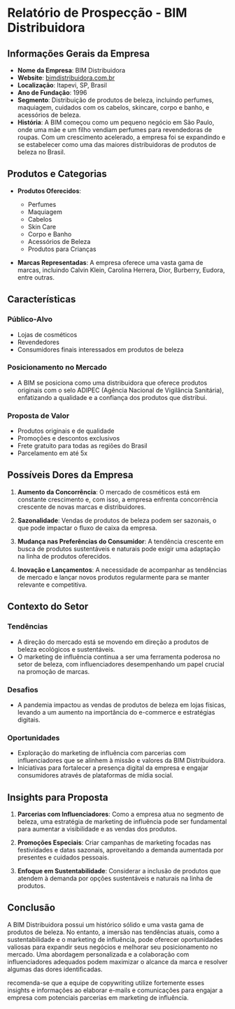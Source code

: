 # Relatório de Prospecção - BIM Distribuidora

## Informações Gerais da Empresa

- **Nome da Empresa**: BIM Distribuidora
- **Website**: [bimdistribuidora.com.br](http://www.bimdistribuidora.com.br)
- **Localização**: Itapevi, SP, Brasil
- **Ano de Fundação**: 1996
- **Segmento**: Distribuição de produtos de beleza, incluindo perfumes, maquiagem, cuidados com os cabelos, skincare, corpo e banho, e acessórios de beleza.
- **História**: A BIM começou como um pequeno negócio em São Paulo, onde uma mãe e um filho vendiam perfumes para revendedoras de roupas. Com um crescimento acelerado, a empresa foi se expandindo e se estabelecer como uma das maiores distribuidoras de produtos de beleza no Brasil.

## Produtos e Categorias

- **Produtos Oferecidos**:
  - Perfumes
  - Maquiagem
  - Cabelos
  - Skin Care
  - Corpo e Banho
  - Acessórios de Beleza
  - Produtos para Crianças

- **Marcas Representadas**: A empresa oferece uma vasta gama de marcas, incluindo Calvin Klein, Carolina Herrera, Dior, Burberry, Eudora, entre outras.

## Características

### Público-Alvo
- Lojas de cosméticos
- Revendedores
- Consumidores finais interessados em produtos de beleza

### Posicionamento no Mercado
- A BIM se posiciona como uma distribuidora que oferece produtos originais com o selo ADIPEC (Agência Nacional de Vigilância Sanitária), enfatizando a qualidade e a confiança dos produtos que distribui.

### Proposta de Valor
- Produtos originais e de qualidade
- Promoções e descontos exclusivos
- Frete gratuito para todas as regiões do Brasil
- Parcelamento em até 5x

## Possíveis Dores da Empresa

1. **Aumento da Concorrência**: O mercado de cosméticos está em constante crescimento e, com isso, a empresa enfrenta concorrência crescente de novas marcas e distribuidores.
  
2. **Sazonalidade**: Vendas de produtos de beleza podem ser sazonais, o que pode impactar o fluxo de caixa da empresa.
  
3. **Mudança nas Preferências do Consumidor**: A tendência crescente em busca de produtos sustentáveis e naturais pode exigir uma adaptação na linha de produtos oferecidos.

4. **Inovação e Lançamentos**: A necessidade de acompanhar as tendências de mercado e lançar novos produtos regularmente para se manter relevante e competitiva.

## Contexto do Setor

### Tendências
- A direção do mercado está se movendo em direção a produtos de beleza ecológicos e sustentáveis.
- O marketing de influência continua a ser uma ferramenta poderosa no setor de beleza, com influenciadores desempenhando um papel crucial na promoção de marcas.

### Desafios
- A pandemia impactou as vendas de produtos de beleza em lojas físicas, levando a um aumento na importância do e-commerce e estratégias digitais.

### Oportunidades
- Exploração do marketing de influência com parcerias com influenciadores que se alinhem à missão e valores da BIM Distribuidora.
- Iniciativas para fortalecer a presença digital da empresa e engajar consumidores através de plataformas de mídia social.

## Insights para Proposta

1. **Parcerias com Influenciadores**: Como a empresa atua no segmento de beleza, uma estratégia de marketing de influência pode ser fundamental para aumentar a visibilidade e as vendas dos produtos.

2. **Promoções Especiais**: Criar campanhas de marketing focadas nas festividades e datas sazonais, aproveitando a demanda aumentada por presentes e cuidados pessoais.

3. **Enfoque em Sustentabilidade**: Considerar a inclusão de produtos que atendem à demanda por opções sustentáveis e naturais na linha de produtos.

## Conclusão

A BIM Distribuidora possui um histórico sólido e uma vasta gama de produtos de beleza. No entanto, a imersão nas tendências atuais, como a sustentabilidade e o marketing de influência, pode oferecer oportunidades valiosas para expandir seus negócios e melhorar seu posicionamento no mercado. Uma abordagem personalizada e a colaboração com influenciadores adequados podem maximizar o alcance da marca e resolver algumas das dores identificadas.

 recomenda-se que a equipe de copywriting utilize fortemente esses insights e informações ao elaborar e-mails e comunicações para engajar a empresa com potenciais parcerias em marketing de influência.